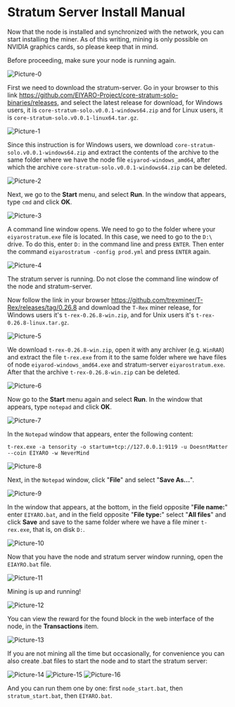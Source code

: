 # Stratum Server Install Manual

Now that the node is installed and synchronized with the network, you can start installing the miner. As of this writing, mining is only possible on NVIDIA graphics cards, so please keep that in mind.

Before proceeding, make sure your node is running again.

![Picture-0](images/PICTURE-0.png)

First we need to download the stratum-server. Go in your browser to this link https://github.com/EIYARO-Project/core-stratum-solo-binaries/releases, and select the latest release for download, for Windows users, it is `core-stratum-solo.v0.0.1-windows64.zip` and for Linux users, it is `core-stratum-solo.v0.0.1-linux64.tar.gz`.

![Picture-1](images/PICTURE-1.png)

Since this instruction is for Windows users, we download `core-stratum-solo.v0.0.1-windows64.zip` and extract the contents of the archive to the same folder where we have the node file `eiyarod-windows_amd64`, after which the archive `core-stratum-solo.v0.0.1-windows64.zip` can be deleted.

![Picture-2](images/PICTURE-2.png)

Next, we go to the **Start** menu, and select **Run**. In the window that appears, type `cmd` and click **OK**.

![Picture-3](images/PICTURE-3.png)

A command line window opens. We need to go to the folder where your `eiyarostratum.exe` file is located. In this case, we need to go to the `D:\` drive. To do this, enter `D:` in the command line and press `ENTER`. Then enter the command `eiyarostratum -config prod.yml` and press `ENTER` again.

![Picture-4](images/PICTURE-4.png)

The stratum server is running. Do not close the command line window of the node and stratum-server.

Now follow the link in your browser https://github.com/trexminer/T-Rex/releases/tag/0.26.8 and download the `T-Rex` miner release, for Windows users it's `t-rex-0.26.8-win.zip`, and for Unix users it's `t-rex-0.26.8-linux.tar.gz`.

![Picture-5](images/PICTURE-5.png)

We download `t-rex-0.26.8-win.zip`, open it with any archiver (e.g. `WinRAR`) and extract the file `t-rex.exe` from it to the same folder where we have files of node `eiyarod-windows_amd64.exe` and stratum-server `eiyarostratum.exe`. After that the archive `t-rex-0.26.8-win.zip` can be deleted.

![Picture-6](images/PICTURE-6.png)

Now go to the **Start** menu again and select **Run**. In the window that appears, type `notepad` and click **OK**.

![Picture-7](images/PICTURE-7.png)

In the `Notepad` window that appears, enter the following content:
```
t-rex.exe -a tensority -o startum+tcp://127.0.0.1:9119 -u DoesntMatter --coin EIYARO -w NeverMind
```

![Picture-8](images/PICTURE-8.png)

Next, in the `Notepad` window, click "**File**" and select "**Save As...**".

![Picture-9](images/PICTURE-9.png)

In the window that appears, at the bottom, in the field opposite "**File name:**" enter `EIYARO.bat`, and in the field opposite "**File type:**" select "**All files**" and click **Save** and save to the same folder where we have a file miner `t-rex.exe`, that is, on disk `D:`.

![Picture-10](images/PICTURE-10.png)

Now that you have the node and stratum server window running, open the `EIAYRO.bat` file.

![Picture-11](images/PICTURE-11.png)

Mining is up and running!

![Picture-12](images/PICTURE-12.png)

You can view the reward for the found block in the web interface of the node, in the **Transactions** item.

![Picture-13](images/PICTURE-13.png)

If you are not mining all the time but occasionally, for convenience you can also create .bat files to start the node and to start the stratum server:

![Picture-14](images/PICTURE-14.png)
![Picture-15](images/PICTURE-15.png)
![Picture-16](images/PICTURE-16.png)

And you can run them one by one: first `node_start.bat`, then `stratum_start.bat`, then `EIYARO.bat`.